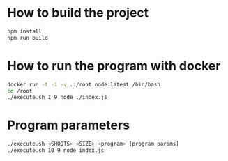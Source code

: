 # How to build the project
```bash
npm install
npm run build
```

# How to run the program with docker
```bash
docker run -t -i -v .:/root node:latest /bin/bash  
cd /root  
./execute.sh 1 9 node ./index.js
```

# Program parameters
```bash
./execute.sh <SHOOTS> <SIZE> <program> [program params]  
./execute.sh 10 9 node index.js
```


